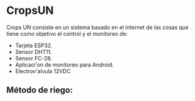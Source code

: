 # CropsUN
Crops  UN consiste en un sistema basado en  el internet de las  cosas   que tiene   como  objetivo  el   control  y el monitoreo de:  
- Tarjeta ESP32.
- Sensor DHT11. 
- Sensor FC-28.
- Aplicaci\'on de monitoreo para Android. 
- Electrov\'alvula 12VDC 


## Método de riego: 

